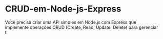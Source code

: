 # CRUD-em-Node-js-Express
Você precisa criar uma API simples em Node.js com Express que implemente operações CRUD (Create, Read, Update, Delete) para gerenciar t


